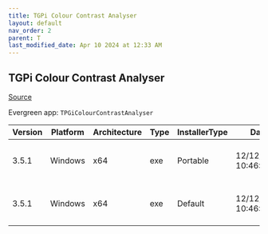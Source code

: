 ```yaml
---
title: TGPi Colour Contrast Analyser
layout: default
nav_order: 2
parent: T
last_modified_date: Apr 10 2024 at 12:33 AM
---
```


## TGPi Colour Contrast Analyser

[Source](https://www.tpgi.com/color-contrast-checker/)

Evergreen app: `TPGiColourContrastAnalyser`

| Version | Platform | Architecture | Type | InstallerType | Date                | Size     | URI                                                                                                                                                                                          |
| ------- | -------- | ------------ | ---- | ------------- | ------------------- | -------- | -------------------------------------------------------------------------------------------------------------------------------------------------------------------------------------------- |
| 3.5.1   | Windows  | x64          | exe  | Portable      | 12/12/2023 10:46:47 | 67029192 | [https://github.com/ThePacielloGroup/CCAe/releases/download/v3.5.1/CCA-Portable-x64-3.5.1.exe](https://github.com/ThePacielloGroup/CCAe/releases/download/v3.5.1/CCA-Portable-x64-3.5.1.exe) |
| 3.5.1   | Windows  | x64          | exe  | Default       | 12/12/2023 10:46:47 | 67269520 | [https://github.com/ThePacielloGroup/CCAe/releases/download/v3.5.1/CCA-Setup-x64-3.5.1.exe](https://github.com/ThePacielloGroup/CCAe/releases/download/v3.5.1/CCA-Setup-x64-3.5.1.exe)       |
